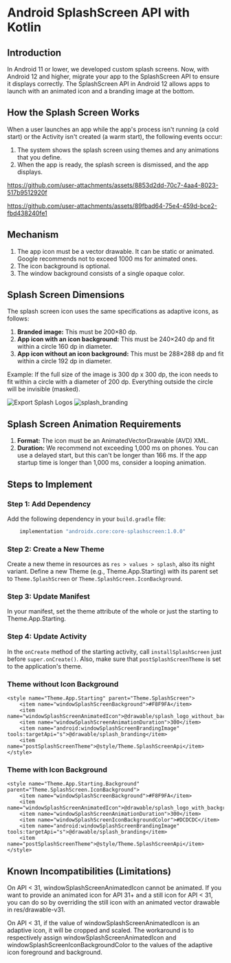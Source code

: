 # Android SplashScreen API with Kotlin

## Introduction
In Android 11 or lower, we developed custom splash screens. Now, with Android 12 and higher, migrate your app to the SplashScreen API to ensure it displays correctly. The SplashScreen API in Android 12 allows apps to launch with an animated icon and a branding image at the bottom.

## How the Splash Screen Works
When a user launches an app while the app's process isn't running (a cold start) or the Activity isn't created (a warm start), the following events occur:

1. The system shows the splash screen using themes and any animations that you define.
2. When the app is ready, the splash screen is dismissed, and the app displays.


https://github.com/user-attachments/assets/8853d2dd-70c7-4aa4-8023-517b9512920f


https://github.com/user-attachments/assets/89fbad64-75e4-459d-bce2-fbd438240fe1




## Mechanism
1. The app icon must be a vector drawable. It can be static or animated. Google recommends not to exceed 1000 ms for animated ones.
2. The icon background is optional.
3. The window background consists of a single opaque color.

## Splash Screen Dimensions
The splash screen icon uses the same specifications as adaptive icons, as follows:

1. **Branded image:** This must be 200×80 dp.
2. **App icon with an icon background:** This must be 240×240 dp and fit within a circle 160 dp in diameter.
3. **App icon without an icon background:** This must be 288×288 dp and fit within a circle 192 dp in diameter.

Example: If the full size of the image is 300 dp x 300 dp, the icon needs to fit within a circle with a diameter of 200 dp. Everything outside the circle will be invisible (masked).

![Export Splash Logos](https://github.com/user-attachments/assets/937175d3-59fd-4a4e-9762-68ed2178261d)
![splash_branding](https://github.com/user-attachments/assets/06c8aca9-4e52-45a2-9174-f965e6a809ba)


## Splash Screen Animation Requirements
1. **Format:** The icon must be an AnimatedVectorDrawable (AVD) XML.
2. **Duration:** We recommend not exceeding 1,000 ms on phones. You can use a delayed start, but this can't be longer than 166 ms. If the app startup time is longer than 1,000 ms, consider a looping animation.

## Steps to Implement

### Step 1: Add Dependency
Add the following dependency in your `build.gradle` file:
```groovy
    implementation "androidx.core:core-splashscreen:1.0.0"
```

### Step 2: Create a New Theme
Create a new theme in resources as `res > values > splash`, also its night variant. Define a new Theme (e.g., Theme.App.Starting) with its parent set to `Theme.SplashScreen` or `Theme.SplashScreen.IconBackground`.

### Step 3: Update Manifest
In your manifest, set the theme attribute of the whole <application> or just the starting <activity> to Theme.App.Starting.

### Step 4: Update Activity
In the `onCreate` method of the starting activity, call `installSplashScreen` just before `super.onCreate()`. Also, make sure that `postSplashScreenTheme` is set to the application's theme.

### Theme without Icon Background
```
<style name="Theme.App.Starting" parent="Theme.SplashScreen">
    <item name="windowSplashScreenBackground">#F8F9FA</item>
    <item name="windowSplashScreenAnimatedIcon">@drawable/splash_logo_without_background</item>
    <item name="windowSplashScreenAnimationDuration">300</item>
    <item name="android:windowSplashScreenBrandingImage" tools:targetApi="s">@drawable/splash_branding</item>
    <item name="postSplashScreenTheme">@style/Theme.SplashScreenApi</item>
</style>
```
### Theme with Icon Background
```
<style name="Theme.App.Starting.Background" parent="Theme.SplashScreen.IconBackground">
    <item name="windowSplashScreenBackground">#F8F9FA</item>
    <item name="windowSplashScreenAnimatedIcon">@drawable/splash_logo_with_background</item>
    <item name="windowSplashScreenAnimationDuration">300</item>
    <item name="windowSplashScreenIconBackgroundColor">#DCDCDC</item>
    <item name="android:windowSplashScreenBrandingImage" tools:targetApi="s">@drawable/splash_branding</item>
    <item name="postSplashScreenTheme">@style/Theme.SplashScreenApi</item>
</style>
```
## Known Incompatibilities (Limitations)
On API < 31, windowSplashScreenAnimatedIcon cannot be animated. If you want to provide an animated icon for API 31+ and a still icon for API < 31, you can do so by overriding the still icon with an animated vector drawable in res/drawable-v31.

On API < 31, if the value of windowSplashScreenAnimatedIcon is an adaptive icon, it will be cropped and scaled. The workaround is to respectively assign windowSplashScreenAnimatedIcon and windowSplashScreenIconBackgroundColor to the values of the adaptive icon foreground and background.

